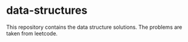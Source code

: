# data-structures

This repository contains the data structure solutions. The problems are taken from leetcode.
